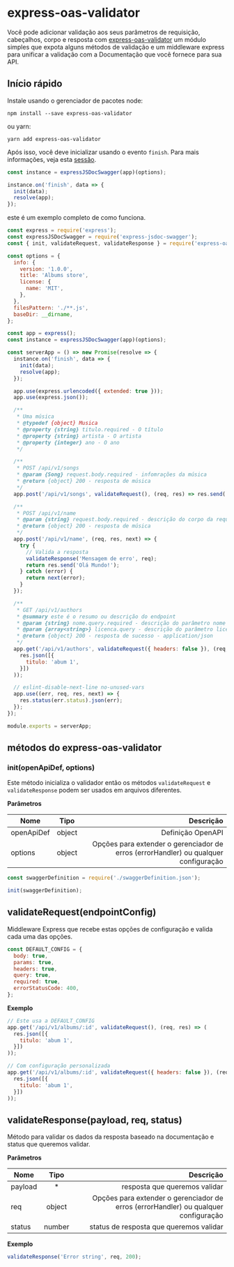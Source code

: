 # express-oas-validator

Você pode adicionar validação aos seus parâmetros de requisição, cabeçalhos, corpo e resposta com [express-oas-validator](https://github.com/BRIKEV/express-oas-validator) um módulo simples que expota alguns métodos de validação e um middleware express para unificar a validação com a Documentação que vocẽ fornece para sua API.

## Início rápido

Instale usando o gerenciador de pacotes node:

```
npm install --save express-oas-validator
```

ou yarn:

```
yarn add express-oas-validator
```

Após isso, você deve inicializar usando o evento `finish`. Para mais informações, veja esta [sessão](/pt/eventEmitter.md).

```js
const instance = expressJSDocSwagger(app)(options);

instance.on('finish', data => {
  init(data);
  resolve(app);
});
```

este é um exemplo completo de como funciona.

```js
const express = require('express');
const expressJSDocSwagger = require('express-jsdoc-swagger');
const { init, validateRequest, validateResponse } = require('express-oas-validator');

const options = {
  info: {
    version: '1.0.0',
    title: 'Albums store',
    license: {
      name: 'MIT',
    },
  },
  filesPattern: './**.js',
  baseDir: __dirname,
};

const app = express();
const instance = expressJSDocSwagger(app)(options);

const serverApp = () => new Promise(resolve => {
  instance.on('finish', data => {
    init(data);
    resolve(app);
  });

  app.use(express.urlencoded({ extended: true }));
  app.use(express.json());

  /**
   * Uma música
   * @typedef {object} Musica
   * @property {string} titulo.required - O título
   * @property {string} artista - O artista
   * @property {integer} ano - O ano
   */

  /**
   * POST /api/v1/songs
   * @param {Song} request.body.required - infomrações da música
   * @return {object} 200 - resposta de música
   */
  app.post('/api/v1/songs', validateRequest(), (req, res) => res.send('Você salvou uma música!'));

  /**
   * POST /api/v1/name
   * @param {string} request.body.required - descrição do corpo da requisição
   * @return {object} 200 - resposta de música
   */
  app.post('/api/v1/name', (req, res, next) => {
    try {
      // Valida a resposta
      validateResponse('Mensagem de erro', req);
      return res.send('Olá Mundo!');
    } catch (error) {
      return next(error);
    }
  });

  /**
   * GET /api/v1/authors
   * @summary este é o resumo ou descrição do endpoint
   * @param {string} nome.query.required - descrição do parâmetro nome - enum:tipo1,tipo2
   * @param {array<string>} licenca.query - descrição do parâmetro licença
   * @return {object} 200 - resposta de sucesso - application/json
   */
  app.get('/api/v1/authors', validateRequest({ headers: false }), (req, res) => (
    res.json([{
      titulo: 'abum 1',
    }])
  ));

  // eslint-disable-next-line no-unused-vars
  app.use((err, req, res, next) => {
    res.status(err.status).json(err);
  });
});

module.exports = serverApp;
```

## métodos do express-oas-validator

### init(openApiDef, options)

Este método inicializa o validador então os métodos `validateRequest` e `validateResponse` podem ser usados em arquivos diferentes.

**Parâmetros**

| Nome        | Tipo   | Descrição          |
| ------------|:------:| ------------------:|
| openApiDef  | object | Definição OpenAPI  |
| options     | object | Opções para extender o gerenciador de erros (errorHandler) ou qualquer configuração |

```js
const swaggerDefinition = require('./swaggerDefinition.json');

init(swaggerDefinition);
```


## validateRequest(endpointConfig)


Middleware Express que recebe estas opções de configuração e valida cada uma das opções.

```js
const DEFAULT_CONFIG = {
  body: true,
  params: true,
  headers: true,
  query: true,
  required: true,
  errorStatusCode: 400,
};
```

**Exemplo**

```js
// Este usa a DEFAULT_CONFIG
app.get('/api/v1/albums/:id', validateRequest(), (req, res) => (
  res.json([{
    titulo: 'abum 1',
  }])
));

// Com configuração personalizada
app.get('/api/v1/albums/:id', validateRequest({ headers: false }), (req, res) => (
  res.json([{
    titulo: 'abum 1',
  }])
));
```

## validateResponse(payload, req, status)

Método para validar os dados da resposta baseado na documentação e status que queremos validar.

**Parâmetros**

| Nome        | Tipo   | Descrição          |
| ------------|:------:| ------------------:|
| payload     | *      | resposta que queremos validar |
| req         | object | Opções para extender o gerenciador de erros (errorHandler) ou qualquer configuração |
| status      | number | status de resposta que queremos validar |


**Exemplo**

```js
validateResponse('Error string', req, 200);
```
